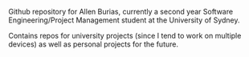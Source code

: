Github repository for Allen Burias, currently a second year Software Engineering/Project Management student at the University of Sydney.

Contains repos for university projects (since I tend to work on multiple devices) as well as personal projects for the future.


<!---
raimeii/raimeii is a ✨ special ✨ repository because its `README.md` (this file) appears on your GitHub profile.
You can click the Preview link to take a look at your changes.
--->

